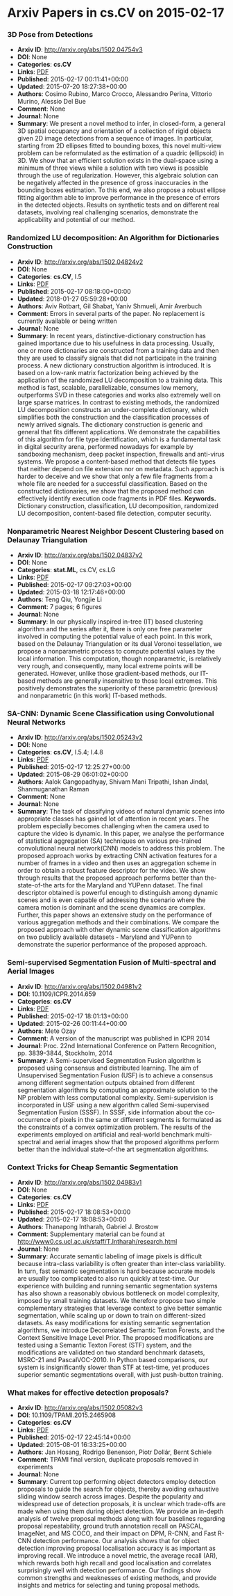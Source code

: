 # Arxiv Papers in cs.CV on 2015-02-17
### 3D Pose from Detections
- **Arxiv ID**: http://arxiv.org/abs/1502.04754v3
- **DOI**: None
- **Categories**: **cs.CV**
- **Links**: [PDF](http://arxiv.org/pdf/1502.04754v3)
- **Published**: 2015-02-17 00:11:41+00:00
- **Updated**: 2015-07-20 18:27:38+00:00
- **Authors**: Cosimo Rubino, Marco Crocco, Alessandro Perina, Vittorio Murino, Alessio Del Bue
- **Comment**: None
- **Journal**: None
- **Summary**: We present a novel method to infer, in closed-form, a general 3D spatial occupancy and orientation of a collection of rigid objects given 2D image detections from a sequence of images. In particular, starting from 2D ellipses fitted to bounding boxes, this novel multi-view problem can be reformulated as the estimation of a quadric (ellipsoid) in 3D. We show that an efficient solution exists in the dual-space using a minimum of three views while a solution with two views is possible through the use of regularization. However, this algebraic solution can be negatively affected in the presence of gross inaccuracies in the bounding boxes estimation. To this end, we also propose a robust ellipse fitting algorithm able to improve performance in the presence of errors in the detected objects. Results on synthetic tests and on different real datasets, involving real challenging scenarios, demonstrate the applicability and potential of our method.



### Randomized LU decomposition: An Algorithm for Dictionaries Construction
- **Arxiv ID**: http://arxiv.org/abs/1502.04824v2
- **DOI**: None
- **Categories**: **cs.CV**, I.5
- **Links**: [PDF](http://arxiv.org/pdf/1502.04824v2)
- **Published**: 2015-02-17 08:18:00+00:00
- **Updated**: 2018-01-27 05:59:28+00:00
- **Authors**: Aviv Rotbart, Gil Shabat, Yaniv Shmueli, Amir Averbuch
- **Comment**: Errors in several parts of the paper. No replacement is currently
  available or being written
- **Journal**: None
- **Summary**: In recent years, distinctive-dictionary construction has gained importance due to his usefulness in data processing. Usually, one or more dictionaries are constructed from a training data and then they are used to classify signals that did not participate in the training process. A new dictionary construction algorithm is introduced. It is based on a low-rank matrix factorization being achieved by the application of the randomized LU decomposition to a training data. This method is fast, scalable, parallelizable, consumes low memory, outperforms SVD in these categories and works also extremely well on large sparse matrices. In contrast to existing methods, the randomized LU decomposition constructs an under-complete dictionary, which simplifies both the construction and the classification processes of newly arrived signals. The dictionary construction is generic and general that fits different applications. We demonstrate the capabilities of this algorithm for file type identification, which is a fundamental task in digital security arena, performed nowadays for example by sandboxing mechanism, deep packet inspection, firewalls and anti-virus systems. We propose a content-based method that detects file types that neither depend on file extension nor on metadata. Such approach is harder to deceive and we show that only a few file fragments from a whole file are needed for a successful classification. Based on the constructed dictionaries, we show that the proposed method can effectively identify execution code fragments in PDF files.   $\textbf{Keywords.}$ Dictionary construction, classification, LU decomposition, randomized LU decomposition, content-based file detection, computer security.



### Nonparametric Nearest Neighbor Descent Clustering based on Delaunay Triangulation
- **Arxiv ID**: http://arxiv.org/abs/1502.04837v2
- **DOI**: None
- **Categories**: **stat.ML**, cs.CV, cs.LG
- **Links**: [PDF](http://arxiv.org/pdf/1502.04837v2)
- **Published**: 2015-02-17 09:27:03+00:00
- **Updated**: 2015-03-18 12:17:46+00:00
- **Authors**: Teng Qiu, Yongjie Li
- **Comment**: 7 pages; 6 figures
- **Journal**: None
- **Summary**: In our physically inspired in-tree (IT) based clustering algorithm and the series after it, there is only one free parameter involved in computing the potential value of each point. In this work, based on the Delaunay Triangulation or its dual Voronoi tessellation, we propose a nonparametric process to compute potential values by the local information. This computation, though nonparametric, is relatively very rough, and consequently, many local extreme points will be generated. However, unlike those gradient-based methods, our IT-based methods are generally insensitive to those local extremes. This positively demonstrates the superiority of these parametric (previous) and nonparametric (in this work) IT-based methods.



### SA-CNN: Dynamic Scene Classification using Convolutional Neural Networks
- **Arxiv ID**: http://arxiv.org/abs/1502.05243v2
- **DOI**: None
- **Categories**: **cs.CV**, I.5.4; I.4.8
- **Links**: [PDF](http://arxiv.org/pdf/1502.05243v2)
- **Published**: 2015-02-17 12:25:27+00:00
- **Updated**: 2015-08-29 06:01:02+00:00
- **Authors**: Aalok Gangopadhyay, Shivam Mani Tripathi, Ishan Jindal, Shanmuganathan Raman
- **Comment**: None
- **Journal**: None
- **Summary**: The task of classifying videos of natural dynamic scenes into appropriate classes has gained lot of attention in recent years. The problem especially becomes challenging when the camera used to capture the video is dynamic. In this paper, we analyse the performance of statistical aggregation (SA) techniques on various pre-trained convolutional neural network(CNN) models to address this problem. The proposed approach works by extracting CNN activation features for a number of frames in a video and then uses an aggregation scheme in order to obtain a robust feature descriptor for the video. We show through results that the proposed approach performs better than the-state-of-the arts for the Maryland and YUPenn dataset. The final descriptor obtained is powerful enough to distinguish among dynamic scenes and is even capable of addressing the scenario where the camera motion is dominant and the scene dynamics are complex. Further, this paper shows an extensive study on the performance of various aggregation methods and their combinations. We compare the proposed approach with other dynamic scene classification algorithms on two publicly available datasets - Maryland and YUPenn to demonstrate the superior performance of the proposed approach.



### Semi-supervised Segmentation Fusion of Multi-spectral and Aerial Images
- **Arxiv ID**: http://arxiv.org/abs/1502.04981v2
- **DOI**: 10.1109/ICPR.2014.659
- **Categories**: **cs.CV**
- **Links**: [PDF](http://arxiv.org/pdf/1502.04981v2)
- **Published**: 2015-02-17 18:01:13+00:00
- **Updated**: 2015-02-26 00:11:44+00:00
- **Authors**: Mete Ozay
- **Comment**: A version of the manuscript was published in ICPR 2014
- **Journal**: Proc. 22nd International Conference on Pattern Recognition, pp.
  3839-3844, Stockholm, 2014
- **Summary**: A Semi-supervised Segmentation Fusion algorithm is proposed using consensus and distributed learning. The aim of Unsupervised Segmentation Fusion (USF) is to achieve a consensus among different segmentation outputs obtained from different segmentation algorithms by computing an approximate solution to the NP problem with less computational complexity. Semi-supervision is incorporated in USF using a new algorithm called Semi-supervised Segmentation Fusion (SSSF). In SSSF, side information about the co-occurrence of pixels in the same or different segments is formulated as the constraints of a convex optimization problem. The results of the experiments employed on artificial and real-world benchmark multi-spectral and aerial images show that the proposed algorithms perform better than the individual state-of-the art segmentation algorithms.



### Context Tricks for Cheap Semantic Segmentation
- **Arxiv ID**: http://arxiv.org/abs/1502.04983v1
- **DOI**: None
- **Categories**: **cs.CV**
- **Links**: [PDF](http://arxiv.org/pdf/1502.04983v1)
- **Published**: 2015-02-17 18:08:53+00:00
- **Updated**: 2015-02-17 18:08:53+00:00
- **Authors**: Thanapong Intharah, Gabriel J. Brostow
- **Comment**: Supplementary material can be found at
  http://www0.cs.ucl.ac.uk/staff/T.Intharah/research.html
- **Journal**: None
- **Summary**: Accurate semantic labeling of image pixels is difficult because intra-class variability is often greater than inter-class variability. In turn, fast semantic segmentation is hard because accurate models are usually too complicated to also run quickly at test-time. Our experience with building and running semantic segmentation systems has also shown a reasonably obvious bottleneck on model complexity, imposed by small training datasets. We therefore propose two simple complementary strategies that leverage context to give better semantic segmentation, while scaling up or down to train on different-sized datasets.   As easy modifications for existing semantic segmentation algorithms, we introduce Decorrelated Semantic Texton Forests, and the Context Sensitive Image Level Prior. The proposed modifications are tested using a Semantic Texton Forest (STF) system, and the modifications are validated on two standard benchmark datasets, MSRC-21 and PascalVOC-2010. In Python based comparisons, our system is insignificantly slower than STF at test-time, yet produces superior semantic segmentations overall, with just push-button training.



### What makes for effective detection proposals?
- **Arxiv ID**: http://arxiv.org/abs/1502.05082v3
- **DOI**: 10.1109/TPAMI.2015.2465908
- **Categories**: **cs.CV**
- **Links**: [PDF](http://arxiv.org/pdf/1502.05082v3)
- **Published**: 2015-02-17 22:45:14+00:00
- **Updated**: 2015-08-01 16:33:25+00:00
- **Authors**: Jan Hosang, Rodrigo Benenson, Piotr Dollár, Bernt Schiele
- **Comment**: TPAMI final version, duplicate proposals removed in experiments
- **Journal**: None
- **Summary**: Current top performing object detectors employ detection proposals to guide the search for objects, thereby avoiding exhaustive sliding window search across images. Despite the popularity and widespread use of detection proposals, it is unclear which trade-offs are made when using them during object detection. We provide an in-depth analysis of twelve proposal methods along with four baselines regarding proposal repeatability, ground truth annotation recall on PASCAL, ImageNet, and MS COCO, and their impact on DPM, R-CNN, and Fast R-CNN detection performance. Our analysis shows that for object detection improving proposal localisation accuracy is as important as improving recall. We introduce a novel metric, the average recall (AR), which rewards both high recall and good localisation and correlates surprisingly well with detection performance. Our findings show common strengths and weaknesses of existing methods, and provide insights and metrics for selecting and tuning proposal methods.



